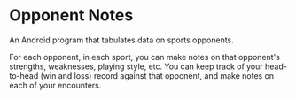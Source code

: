 # Opponent Notes
An Android program that tabulates data on sports opponents.

For each opponent, in each sport, you can make notes on that opponent's strengths, weaknesses, playing style, etc. You can keep track of your head-to-head (win and loss) record against that opponent, and make notes on each of your encounters.

